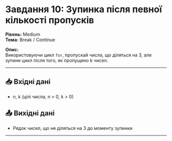 # Завдання 10: Зупинка після певної кількості пропусків

**Рівень:** Medium  
**Тема:** Break / Continue  

**Опис:**  
Використовуючи цикл `for`, пропускай числа, що діляться на 3, але зупини цикл після того, як пропущено k чисел.

---

## 📥 Вхідні дані
- n, k (цілі числа, n > 0, k > 0)

## 📤 Вихідні дані
- Рядок чисел, що не діляться на 3 до моменту зупинки

---